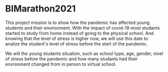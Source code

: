 # BIMarathon2021
This project mission is to show how the pandemic has affected young students and their environment.
With the impact of covid-19 most studants started to study from home instead of going to the physical school. And knowing that the level of stress is higher now, we will use this date to analize the student's level of stress before the start of the pandemic.


We will the young studants situation, such as school type, age, gender, nivel of stress before the pandemic and how many studants had their envronment changed from in person to virtual school. 



